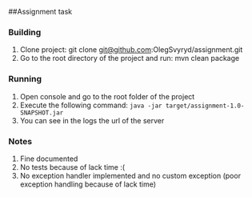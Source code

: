 ##Assignment task

### Building
1. Clone project: git clone git@github.com:OlegSvyryd/assignment.git
2. Go to the root directory of the project and run: mvn clean package

### Running
1. Open console and go to the root folder of the project
2. Execute the following command: `java -jar target/assignment-1.0-SNAPSHOT.jar` 
3. You can see in the logs the url of the server

### Notes
1. Fine documented
2. No tests because of lack time :(
3. No exception handler implemented and no custom exception (poor exception handling because of lack time)